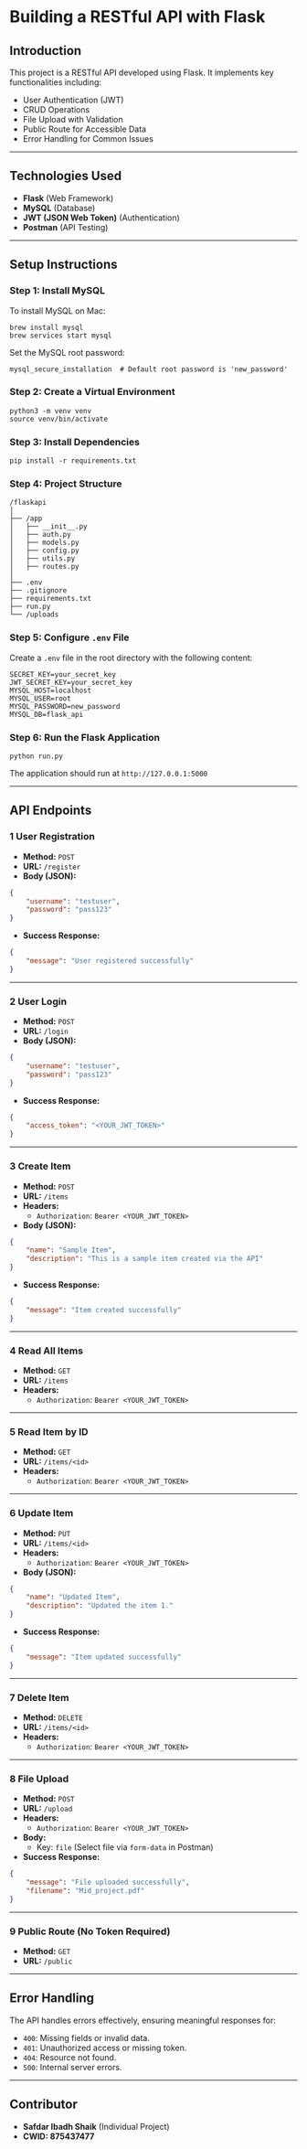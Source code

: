 # Building a RESTful API with Flask

## Introduction

This project is a RESTful API developed using Flask. It implements key functionalities including:

- User Authentication (JWT)
- CRUD Operations
- File Upload with Validation
- Public Route for Accessible Data
- Error Handling for Common Issues

---

## Technologies Used

- **Flask** (Web Framework)
- **MySQL** (Database)
- **JWT (JSON Web Token)** (Authentication)
- **Postman** (API Testing)

---

## Setup Instructions

### Step 1: Install MySQL

To install MySQL on Mac:

```
brew install mysql
brew services start mysql
```

Set the MySQL root password:

```
mysql_secure_installation  # Default root password is 'new_password'
```

### Step 2: Create a Virtual Environment

```
python3 -m venv venv
source venv/bin/activate
```

### Step 3: Install Dependencies

```
pip install -r requirements.txt
```

### Step 4: Project Structure

```
/flaskapi
│
├── /app
│   ├── __init__.py
│   ├── auth.py
│   ├── models.py
│   ├── config.py
│   ├── utils.py
│   ├── routes.py
│
├── .env
├── .gitignore
├── requirements.txt
├── run.py
└── /uploads
```

### Step 5: Configure `.env` File

Create a `.env` file in the root directory with the following content:

```
SECRET_KEY=your_secret_key
JWT_SECRET_KEY=your_secret_key
MYSQL_HOST=localhost
MYSQL_USER=root
MYSQL_PASSWORD=new_password
MYSQL_DB=flask_api
```

### Step 6: Run the Flask Application

```
python run.py
```

The application should run at `http://127.0.0.1:5000`

---

## API Endpoints

### 1 **User Registration**

- **Method:** `POST`
- **URL:** `/register`
- **Body (JSON):**

```json
{
    "username": "testuser",
    "password": "pass123"
}
```

- **Success Response:**

```json
{
    "message": "User registered successfully"
}
```

---

### 2 **User Login**

- **Method:** `POST`
- **URL:** `/login`
- **Body (JSON):**

```json
{
    "username": "testuser",
    "password": "pass123"
}
```

- **Success Response:**

```json
{
    "access_token": "<YOUR_JWT_TOKEN>"
}
```

---

### 3 **Create Item**

- **Method:** `POST`
- **URL:** `/items`
- **Headers:**
  - `Authorization`: `Bearer <YOUR_JWT_TOKEN>`
- **Body (JSON):**

```json
{
    "name": "Sample Item",
    "description": "This is a sample item created via the API"
}
```

- **Success Response:**

```json
{
    "message": "Item created successfully"
}
```

---

### 4 **Read All Items**

- **Method:** `GET`
- **URL:** `/items`
- **Headers:**
  - `Authorization`: `Bearer <YOUR_JWT_TOKEN>`

---

### 5 **Read Item by ID**

- **Method:** `GET`
- **URL:** `/items/<id>`
- **Headers:**
  - `Authorization`: `Bearer <YOUR_JWT_TOKEN>`

---

### 6 **Update Item**

- **Method:** `PUT`
- **URL:** `/items/<id>`
- **Headers:**
  - `Authorization`: `Bearer <YOUR_JWT_TOKEN>`
- **Body (JSON):**

```json
{
    "name": "Updated Item",
    "description": "Updated the item 1."
}
```

- **Success Response:**

```json
{
    "message": "Item updated successfully"
}
```

---

### 7 **Delete Item**

- **Method:** `DELETE`
- **URL:** `/items/<id>`
- **Headers:**
  - `Authorization`: `Bearer <YOUR_JWT_TOKEN>`

---

### 8 **File Upload**

- **Method:** `POST`
- **URL:** `/upload`
- **Headers:**
  - `Authorization`: `Bearer <YOUR_JWT_TOKEN>`
- **Body:**
  - Key: `file` (Select file via `form-data` in Postman)
- **Success Response:**

```json
{
    "message": "File uploaded successfully",
    "filename": "Mid_project.pdf"
}
```

---

### 9 **Public Route (No Token Required)**

- **Method:** `GET`
- **URL:** `/public`

---

## Error Handling

The API handles errors effectively, ensuring meaningful responses for:

- `400`: Missing fields or invalid data.
- `401`: Unauthorized access or missing token.
- `404`: Resource not found.
- `500`: Internal server errors.

---

## Contributor

- **Safdar Ibadh Shaik** (Individual Project)
- **CWID: 875437477**

